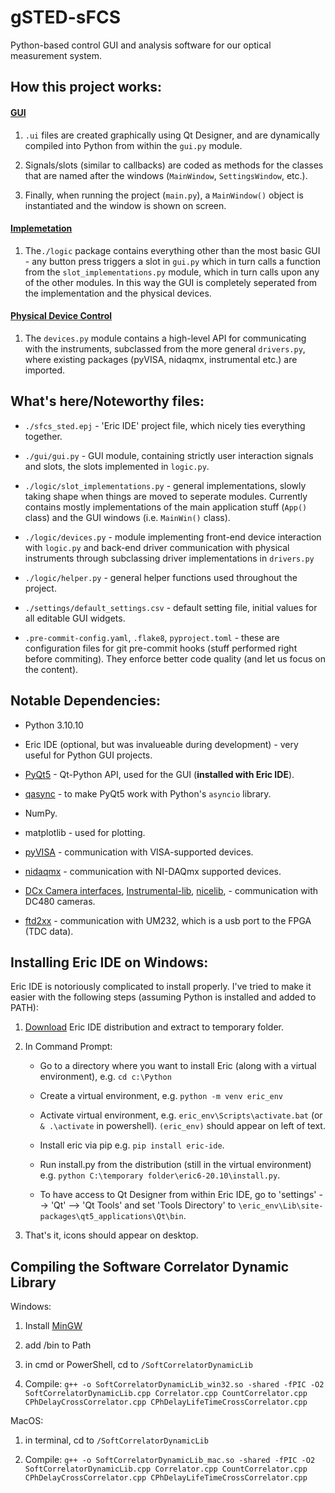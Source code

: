 # gSTED-sFCS

Python-based control GUI and analysis software for our optical measurement system.

## How this project works:

#### <u>GUI</u>

1. `.ui` files are created graphically using Qt Designer, and are dynamically compiled into Python from within the `gui.py` module.

2. Signals/slots (similar to callbacks) are coded as methods for the classes that are named after the windows (`MainWindow`, `SettingsWindow`, etc.).

3. Finally, when running the project (`main.py`), a `MainWindow()` object is instantiated and the window is shown on screen.

#### <u>Implemetation</u>

1. The`./logic` package contains everything other than the most basic GUI - any button press triggers a slot in `gui.py` which in turn calls a function from the `slot_implementations.py` module, which in turn calls upon any of the other modules. In this way the GUI is completely seperated from the implementation and the physical devices.

#### <u>Physical Device Control</u>

1. The `devices.py` module contains a high-level API for communicating with the instruments, subclassed from the more general `drivers.py`, where existing packages (pyVISA, nidaqmx, instrumental etc.) are imported.

## What's here/Noteworthy files:

- `./sfcs_sted.epj` - 'Eric IDE' project file, which nicely ties everything together.

- `./gui/gui.py` - GUI module, containing strictly user interaction signals and slots, the slots implemented in `logic.py`.

- `./logic/slot_implementations.py` - general implementations, slowly taking shape when things are moved to seperate modules. Currently contains mostly implementations of the main application stuff (`App()` class) and the GUI windows (i.e. `MainWin()` class).

- `./logic/devices.py` - module implementing front-end device interaction with `logic.py` and back-end driver communication with physical instruments through subclassing driver implementations in `drivers.py`

- `./logic/helper.py` - general helper functions used throughout the project.

- `./settings/default_settings.csv` - default setting file, initial values for all editable GUI widgets.

- `.pre-commit-config.yaml`, `.flake8`, `pyproject.toml` - these are configuration files for git pre-commit hooks (stuff performed right before commiting). They enforce better code quality (and let us focus on the content).

## Notable Dependencies:

- Python 3.10.10

- Eric IDE (optional, but was invalueable during development) - very useful for Python GUI projects.

- [PyQt5](https://pypi.org/project/PyQt5/) - Qt-Python API, used for the GUI (**installed with Eric IDE**).

- [qasync](https://github.com/CabbageDevelopment/qasync) - to make PyQt5 work with Python's `asyncio` library.

- NumPy.

- matplotlib - used for plotting.

- [pyVISA](https://pypi.org/project/PyVISA/) - communication with VISA-supported devices.

- [nidaqmx](https://pypi.org/project/nidaqmx/) - communication with NI-DAQmx supported devices.

- [DCx Camera interfaces](https://www.thorlabs.com/software_pages/ViewSoftwarePage.cfm?Code=ThorCam), [Instrumental-lib](https://pypi.org/project/Instrumental-lib/), [nicelib](https://pypi.org/project/NiceLib/),  - communication with DC480 cameras.

- [ftd2xx](https://github.com/snmishra/ftd2xx) - communication with UM232, which is a usb port to the FPGA (TDC data).

## Installing Eric IDE on Windows:

Eric IDE is notoriously complicated to install properly. I've tried to make it easier with the following steps (assuming Python is installed and added to PATH):

1. [Download](https://sourceforge.net/projects/eric-ide/) Eric IDE distribution and extract to temporary folder.

2. In Command Prompt:
   
   * Go to a directory where you want to install Eric (along with a virtual environment), e.g. `cd c:\Python`
   
   * Create a virtual environment, e.g. `python -m venv eric_env`
   
   * Activate virtual environment, e.g. `eric_env\Scripts\activate.bat` (or `& .\activate` in powershell). `(eric_env)` should appear on left of text.
   
   * Install eric via pip e.g. `pip install eric-ide`.
   
   * Run install.py from the distribution (still in the virtual environment) e.g. `python C:\temporary folder\eric6-20.10\install.py`.
   
   * To have access to Qt Designer from within Eric IDE, go to 'settings' --> 'Qt' --> 'Qt Tools' and set 'Tools Directory' to `\eric_env\Lib\site-packages\qt5_applications\Qt\bin`.

3. That's it, icons should appear on desktop.

## Compiling the Software Correlator Dynamic Library

Windows:

1. Install [MinGW](https://sourceforge.net/projects/mingw/)

2. add /bin to Path

3. in cmd or PowerShell, cd to `/SoftCorrelatorDynamicLib`

4. Compile: `g++ -o SoftCorrelatorDynamicLib_win32.so -shared -fPIC -O2 SoftCorrelatorDynamicLib.cpp Correlator.cpp CountCorrelator.cpp CPhDelayCrossCorrelator.cpp CPhDelayLifeTimeCrossCorrelator.cpp`

MacOS:

1. in terminal, cd to `/SoftCorrelatorDynamicLib`

2. Compile: `g++ -o SoftCorrelatorDynamicLib_mac.so -shared -fPIC -O2 SoftCorrelatorDynamicLib.cpp Correlator.cpp CountCorrelator.cpp CPhDelayCrossCorrelator.cpp CPhDelayLifeTimeCrossCorrelator.cpp`
